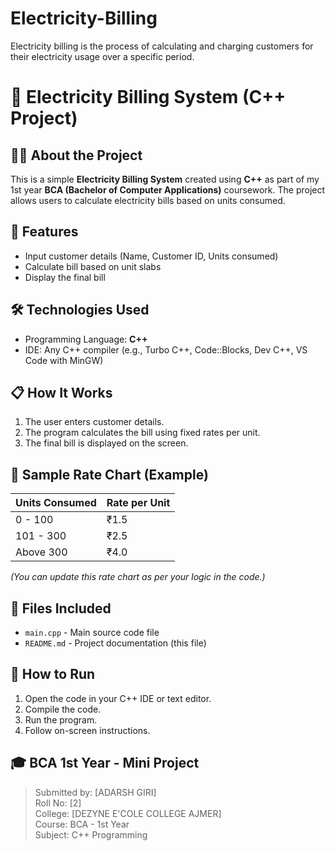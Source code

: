 # Electricity-Billing
Electricity billing is the process of calculating and charging customers for their electricity usage over a specific period.
# 🔌 Electricity Billing System (C++ Project)

## 👨‍💻 About the Project
This is a simple **Electricity Billing System** created using **C++** as part of my 1st year **BCA (Bachelor of Computer Applications)** coursework. The project allows users to calculate electricity bills based on units consumed.

## 🧾 Features
- Input customer details (Name, Customer ID, Units consumed)
- Calculate bill based on unit slabs
- Display the final bill

## 🛠️ Technologies Used
- Programming Language: **C++**
- IDE: Any C++ compiler (e.g., Turbo C++, Code::Blocks, Dev C++, VS Code with MinGW)

## 📋 How It Works
1. The user enters customer details.
2. The program calculates the bill using fixed rates per unit.
3. The final bill is displayed on the screen.

## 📌 Sample Rate Chart (Example)
| Units Consumed | Rate per Unit |
|----------------|----------------|
| 0 - 100        | ₹1.5           |
| 101 - 300      | ₹2.5           |
| Above 300      | ₹4.0           |

*(You can update this rate chart as per your logic in the code.)*

## 📂 Files Included
- `main.cpp` - Main source code file
- `README.md` - Project documentation (this file)

## 🚀 How to Run
1. Open the code in your C++ IDE or text editor.
2. Compile the code.
3. Run the program.
4. Follow on-screen instructions.

## 🎓 BCA 1st Year - Mini Project
> Submitted by: [ADARSH GIRI]  
> Roll No: [2]  
> College: [DEZYNE E'COLE COLLEGE AJMER]  
> Course: BCA - 1st Year  
> Subject: C++ Programming

